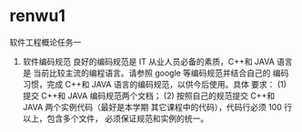 # renwu1
软件工程概论任务一
1. 软件编码规范
良好的编码规范是 IT 从业人员必备的素质，C++和 JAVA 语言是
当前比较主流的编程语言。请参照 google 等编码规范并结合自己的
编码习惯，完成 C++和 JAVA 语言的编码规范，以供今后使用。具体
要求：
(1) 提交 C++和 JAVA 编码规范两个文档；
(2) 按照自己的规范提交 C++和 JAVA 两个实例代码（最好是本学期
其它课程中的代码），代码行必须 100 行以上，包含多个文件，
必须保证规范和实例的统一。
